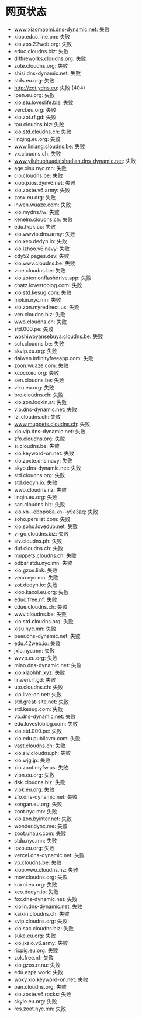 # 网页状态
- www.xiaomaomi.dns-dynamic.net: 失败
- xioo.educ.line.pm: 失败
- xio.zos.22web.org: 失败
- educ.cloudns.biz: 失败
- diffireworks.cloudns.org: 失败
- zote.cloudns.org: 失败
- shisi.dns-dynamic.net: 失败
- stds.eu.org: 失败
- http://zot.ydns.eu: 失败 (404)
- ipen.eu.org: 失败
- xio.stu.loveslife.biz: 失败
- vercl.eu.org: 失败
- xio.zot.rf.gd: 失败
- tau.cloudns.biz: 失败
- xio.std.cloudns.ch: 失败
- linqing.eu.org: 失败
- www.liniang.cloudns.be: 失败
- vx.cloudns.ch: 失败
- www.yiluhuohuadaishadian.dns-dynamic.net: 失败
- age.xisu.nyc.mn: 失败
- clo.cloudns.be: 失败
- xioo.jxios.dynv6.net: 失败
- xio.zoxte.v6.army: 失败
- zosx.eu.org: 失败
- inwen.wuaze.com: 失败
- xio.mydns.tw: 失败
- kenelm.cloudns.ch: 失败
- edu.tkpk.cc: 失败
- xio.wwvio.dns.army: 失败
- xio.xeo.dedyn.io: 失败
- xio.lzhoo.v6.navy: 失败
- cdy52.pages.dev: 失败
- xio.wwv.cloudns.be: 失败
- vice.cloudns.be: 失败
- xio.zoten.onflashdrive.app: 失败
- chatz.lovestoblog.com: 失败
- xio.std.kesug.com: 失败
- mokin.nyc.mn: 失败
- xio.zon.myredirect.us: 失败
- ven.cloudns.biz: 失败
- wwo.cloudns.ch: 失败
- std.000.pe: 失败
- woshiwoyansebuya.cloudns.be: 失败
- sch.cloudns.be: 失败
- skvip.eu.org: 失败
- daiwen.infinityfreeapp.com: 失败
- zoon.wuaze.com: 失败
- kcoco.eu.org: 失败
- sen.cloudns.be: 失败
- viko.eu.org: 失败
- bre.cloudns.ch: 失败
- xio.zon.lookin.at: 失败
- vip.dns-dynamic.net: 失败
- lzi.cloudns.ch: 失败
- www.muppets.cloudns.ch: 失败
- xio.vip.dns-dynamic.net: 失败
- zfo.cloudns.org: 失败
- si.cloudns.be: 失败
- xio.keyword-on.net: 失败
- xio.zoxte.dns.navy: 失败
- skyo.dns-dynamic.net: 失败
- std.cloudns.org: 失败
- std.dedyn.io: 失败
- wwo.cloudns.nz: 失败
- linqin.eu.org: 失败
- sac.cloudns.biz: 失败
- xio.xn--ebbpo8a.xn--y9a3aq: 失败
- soho.perslist.com: 失败
- xio.soho.lovedub.net: 失败
- virgo.cloudns.biz: 失败
- siv.cloudns.ph: 失败
- duf.cloudns.ch: 失败
- muppets.cloudns.ch: 失败
- odbar.stdu.nyc.mn: 失败
- xio.gzos.link: 失败
- veco.nyc.mn: 失败
- zot.dedyn.io: 失败
- xioo.kaxoi.eu.org: 失败
- educ.free.nf: 失败
- cdue.cloudns.ch: 失败
- wwv.cloudns.be: 失败
- xio.std.cloudns.org: 失败
- xisu.nyc.mn: 失败
- beer.dns-dynamic.net: 失败
- edu.42web.io: 失败
- jxio.nyc.mn: 失败
- wvvp.eu.org: 失败
- miao.dns-dynamic.net: 失败
- xio.xiaohhh.xyz: 失败
- linwen.rf.gd: 失败
- uto.cloudns.ch: 失败
- xio.live-on.net: 失败
- std.great-site.net: 失败
- std.kesug.com: 失败
- vp.dns-dynamic.net: 失败
- edu.lovestoblog.com: 失败
- xio.std.000.pe: 失败
- xio.edu.publicvm.com: 失败
- vast.cloudns.ch: 失败
- xio.siv.cloudns.ph: 失败
- xio.wjg.jp: 失败
- xio.zoot.myfw.us: 失败
- vipn.eu.org: 失败
- dsk.cloudns.biz: 失败
- vipk.eu.org: 失败
- zfo.dns-dynamic.net: 失败
- xongan.eu.org: 失败
- zoot.nyc.mn: 失败
- xio.zon.byinter.net: 失败
- wonder.dynx.me: 失败
- zoot.unaux.com: 失败
- stdu.nyc.mn: 失败
- ipzo.eu.org: 失败
- vercel.dns-dynamic.net: 失败
- vp.cloudns.be: 失败
- xioo.wwo.cloudns.nz: 失败
- mov.cloudns.org: 失败
- kaxoi.eu.org: 失败
- xeo.dedyn.io: 失败
- fox.dns-dynamic.net: 失败
- xiolin.dns-dynamic.net: 失败
- kaixin.cloudns.ch: 失败
- svip.cloudns.org: 失败
- xio.sac.cloudns.biz: 失败
- suke.eu.org: 失败
- xio.jxsio.v6.army: 失败
- ricpig.eu.org: 失败
- zok.free.nf: 失败
- xio.gzos.rr.nu: 失败
- edu.ezpz.work: 失败
- woxy.xio.keyword-on.net: 失败
- pan.cloudns.org: 失败
- xio.zoxte.v6.rocks: 失败
- skyle.eu.org: 失败
- res.zoot.nyc.mn: 失败
